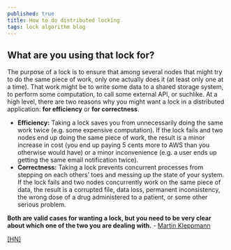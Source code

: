 ```yaml
---
published: true
title: How to do distributed locking
tags: lock algorithm blog
---
```

## What are you using that lock for?

The purpose of a lock is to ensure that among several nodes that might try to do the same piece of work, only one actually does it (at least only one at a time). That work might be to write some data to a shared storage system, to perform some computation, to call some external API, or suchlike. At a high level, there are two reasons why you might want a lock in a distributed application: **for efficiency** or **for correctness**.


- **Efficiency:** Taking a lock saves you from unnecessarily doing the same work twice (e.g. some expensive computation). If the lock fails and two nodes end up doing the same piece of work, the result is a minor increase in cost (you end up paying 5 cents more to AWS than you otherwise would have) or a minor inconvenience (e.g. a user ends up getting the same email notification twice).
- **Correctness:** Taking a lock prevents concurrent processes from stepping on each others’ toes and messing up the state of your system. If the lock fails and two nodes concurrently work on the same piece of data, the result is a corrupted file, data loss, permanent inconsistency, the wrong dose of a drug administered to a patient, or some other serious problem.


**Both are valid cases for wanting a lock, but you need to be very clear about which one of the two you are dealing with.** - [Martin Kleppmann](http://martin.kleppmann.com/2016/02/08/how-to-do-distributed-locking.html)

[\[HN\]](https://news.ycombinator.com/item?id=11059738)
